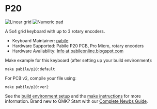# P20

![Linear grid](https://github.com/pabile/Pabile20/blob/master/_bak/layout-grid.jpg)
![Numeric pad](https://github.com/pabile/Pabile20/blob/master/_bak/layout-numpad.jpg)

A 5x4 grid keyboard with up to 3 rotary encoders. 

* Keyboard Maintainer: [pabile](https://github.com/pabile)
* Hardware Supported: Pabile P20 PCB, Pro Micro, rotary encoders
* Hardware Availability: [Info at pabileonline.blogspot.com](https://pabileonline.blogspot.com/search/label/pabile20)

Make example for this keyboard (after setting up your build environment):

    make pabile/p20:default

For PCB v2, compile your file using:

    make pabile/p20:ver2

See the [build environment setup](https://docs.qmk.fm/#/getting_started_build_tools) and the [make instructions](https://docs.qmk.fm/#/getting_started_make_guide) for more information. Brand new to QMK? Start with our [Complete Newbs Guide](https://docs.qmk.fm/#/newbs).

